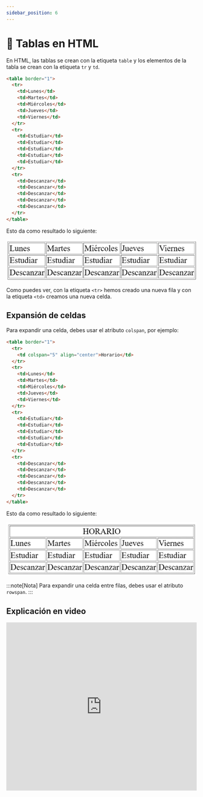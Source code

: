 ```yaml
---
sidebar_position: 6
---
```


# 🏁 Tablas en HTML

En HTML, las tablas se crean con la etiqueta `table` y los elementos de la tabla se crean con la etiqueta `tr` y `td`.

```html
<table border="1">
  <tr>
    <td>Lunes</td>
    <td>Martes</td>
    <td>Miércoles</td>
    <td>Jueves</td>
    <td>Viernes</td>
  </tr>
  <tr>
    <td>Estudiar</td>
    <td>Estudiar</td>
    <td>Estudiar</td>
    <td>Estudiar</td>
    <td>Estudiar</td>
  </tr>
  <tr>
    <td>Descanzar</td>
    <td>Descanzar</td>
    <td>Descanzar</td>
    <td>Descanzar</td>
    <td>Descanzar</td>
  </tr>
</table>
```

Esto da como resultado lo siguiente:

![Componentes](./img/tabla_html.webp)

Como puedes ver, con la etiqueta `<tr>` hemos creado una nueva fila y con la etiqueta `<td>` creamos una nueva celda.

## Expansión de celdas

Para expandir una celda, debes usar el atributo `colspan`, por ejemplo:

```html
<table border="1">
  <tr>
    <td colspan="5" align="center">Horario</td>
  </tr>
  <tr>
    <td>Lunes</td>
    <td>Martes</td>
    <td>Miércoles</td>
    <td>Jueves</td>
    <td>Viernes</td>
  </tr>
  <tr>
    <td>Estudiar</td>
    <td>Estudiar</td>
    <td>Estudiar</td>
    <td>Estudiar</td>
    <td>Estudiar</td>
  </tr>
  <tr>
    <td>Descanzar</td>
    <td>Descanzar</td>
    <td>Descanzar</td>
    <td>Descanzar</td>
    <td>Descanzar</td>
  </tr>
</table>
```

Esto da como resultado lo siguiente:

![Componentes](./img/tabla_html2.webp)

:::note[Nota]
Para expandir una celda entre filas, debes usar el atributo `rowspan`.
:::

## Explicación en video

<iframe width="100%" height="444" src="https://www.youtube.com/embed/wkmTHJFMbdI?si=4ThPe_yJ9XZ0WY-Q" title="YouTube video player" frameborder="0" allow="accelerometer; autoplay; clipboard-write; encrypted-media; gyroscope; picture-in-picture; web-share" referrerpolicy="strict-origin-when-cross-origin" allowfullscreen></iframe>
